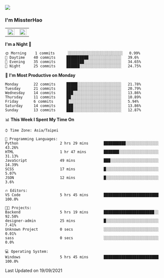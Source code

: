 ![](https://komarev.com/ghpvc/?username=MissterHao&color=ff69b4)

### I'm MissterHao


<!-- Readme stats -->
<!-- https://github.com/anuraghazra/github-readme-stats -->
<table>
<tr>
    <td valign="top" width="50%">
    <img src="https://github-readme-stats.vercel.app/api?username=MissterHao&hide_border=true&show_icons=true&locale=en" align="left" style="width: 100%" />
    </td>
    <td valign="top" width="50%">
    <img src="https://github-readme-stats.vercel.app/api/top-langs?username=MissterHao&hide_border=true&show_icons=true&locale=en&layout=compact" align="left" style="width: 100%" />
    </td>
</tr>
</table>  


<!--START_SECTION:waka-->
**I'm a Night 🦉** 

```text
🌞 Morning    1 commits      ░░░░░░░░░░░░░░░░░░░░░░░░░   0.99% 
🌆 Daytime    40 commits     ██████████░░░░░░░░░░░░░░░   39.6% 
🌃 Evening    35 commits     ████████░░░░░░░░░░░░░░░░░   34.65% 
🌙 Night      25 commits     ██████░░░░░░░░░░░░░░░░░░░   24.75%

```
📅 **I'm Most Productive on Monday** 

```text
Monday       22 commits     █████░░░░░░░░░░░░░░░░░░░░   21.78% 
Tuesday      21 commits     █████░░░░░░░░░░░░░░░░░░░░   20.79% 
Wednesday    14 commits     ███░░░░░░░░░░░░░░░░░░░░░░   13.86% 
Thursday     11 commits     ██░░░░░░░░░░░░░░░░░░░░░░░   10.89% 
Friday       6 commits      █░░░░░░░░░░░░░░░░░░░░░░░░   5.94% 
Saturday     14 commits     ███░░░░░░░░░░░░░░░░░░░░░░   13.86% 
Sunday       13 commits     ███░░░░░░░░░░░░░░░░░░░░░░   12.87%

```


📊 **This Week I Spent My Time On** 

```text
⌚︎ Time Zone: Asia/Taipei

💬 Programming Languages: 
Python                   2 hrs 29 mins       ██████████░░░░░░░░░░░░░░░   43.26% 
HTML                     1 hr 47 mins        ███████░░░░░░░░░░░░░░░░░░   31.13% 
JavaScript               49 mins             ███░░░░░░░░░░░░░░░░░░░░░░   14.39% 
SCSS                     17 mins             █░░░░░░░░░░░░░░░░░░░░░░░░   5.07% 
JSON                     12 mins             █░░░░░░░░░░░░░░░░░░░░░░░░   3.6%

🔥 Editors: 
VS Code                  5 hrs 45 mins       █████████████████████████   100.0%

🐱‍💻 Projects: 
Backend                  5 hrs 19 mins       ███████████████████████░░   92.58% 
designer-admin           25 mins             █░░░░░░░░░░░░░░░░░░░░░░░░   7.41% 
Unknown Project          0 secs              ░░░░░░░░░░░░░░░░░░░░░░░░░   0.01% 
sass                     0 secs              ░░░░░░░░░░░░░░░░░░░░░░░░░   0.0%

💻 Operating System: 
Windows                  5 hrs 45 mins       █████████████████████████   100.0%

```


 Last Updated on 19/09/2021
<!--END_SECTION:waka-->

<!--
**MissterHao/MissterHao** is a ✨ _special_ ✨ repository because its `README.md` (this file) appears on your GitHub profile.

Here are some ideas to get you started:

- 🔭 I’m currently working on ...
- 🌱 I’m currently learning ...
- 👯 I’m looking to collaborate on ...
- 🤔 I’m looking for help with ...
- 💬 Ask me about ...
- 📫 How to reach me: ...
- 😄 Pronouns: ...
- ⚡ Fun fact: ...
-->
